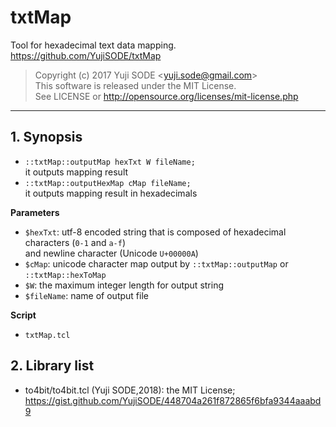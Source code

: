 # txtMap
Tool for hexadecimal text data mapping.  
https://github.com/YujiSODE/txtMap
>Copyright (c) 2017 Yuji SODE \<yuji.sode@gmail.com\>  
>This software is released under the MIT License.  
>See LICENSE or http://opensource.org/licenses/mit-license.php
______
## 1. Synopsis
- `::txtMap::outputMap hexTxt W fileName;`  
  it outputs mapping result
- `::txtMap::outputHexMap cMap fileName;`  
  it outputs mapping result in hexadecimals

**Parameters**  
- `$hexTxt`: utf-8 encoded string that is composed of hexadecimal characters (`0-1` and `a-f`)  
  and newline character (Unicode `U+00000A`)
- `$cMap`: unicode character map output by `::txtMap::outputMap` or `::txtMap::hexToMap`
- `$W`: the maximum integer length for output string
- `$fileName`: name of output file

**Script**  
- `txtMap.tcl`

## 2. Library list
- to4bit/to4bit.tcl (Yuji SODE,2018): the MIT License; https://gist.github.com/YujiSODE/448704a261f872865f6bfa9344aaabd9
